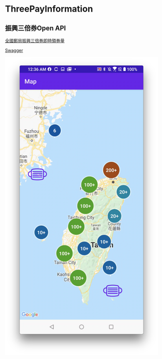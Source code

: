 # ThreePayInformation



## 振興三倍券Open API

[全國郵局振興三倍券即時領券量](https://data.gov.tw/dataset/127751)


[Swagger](https://3000.gov.tw/hpgapi-openmap/swagger-ui.html;#/%E6%8C%AF%E8%88%88%E4%B8%89%E5%80%8D%E5%88%B8API/getPostDataUsingGET
)

![image](https://github.com/Mickeyha/ThreePayInformation/blob/master/Marker%20Cluster%201.png)
